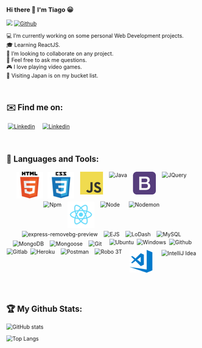 ### Hi there 👋 I'm Tiago 😀

![](https://visitor-badge.laobi.icu/badge?page_id=KyoukanPT.KyoukanPT) [![Github](https://img.shields.io/github/followers/KyoukanPT?label=Follow&style=social)](https://github.com/KyoukanPT)

💻 I’m currently working on some personal Web Development projects.<br>
🎓 Learning ReactJS.<br>
🤝 I’m looking to collaborate on any project.<br>
💬 Feel free to ask me questions.<br>
🎮 I love playing video games.<br>
🗾 Visiting Japan is on my bucket list. 

<br />

## ✉️ Find me on:

 <a href="https://www.linkedin.com/in/tiagohenriquesilva/" target="_blank" rel="noopener noreferrer"> <img src="https://image.flaticon.com/icons/png/512/174/174857.png" alt="Linkedin" height="40" style="vertical-align:top; margin:4px;"></a>
 &nbsp;
 <a href="mailto: tiagohenrique_1988@hotmail.com" target="_blank" rel="noopener noreferrer"> <img src="https://upload.wikimedia.org/wikipedia/commons/thumb/4/48/Outlook.com_icon.svg/1200px-Outlook.com_icon.svg.png" alt="Linkedin" height="40" style="vertical-align:top; margin:4px;"></a>


<br />

## 🧰 Languages and Tools:
<p align="center">
<img src="https://raw.githubusercontent.com/github/explore/80688e429a7d4ef2fca1e82350fe8e3517d3494d/topics/html/html.png" alt="HTML" height="70" style="vertical-align:top; margin:4px">
<img src="https://raw.githubusercontent.com/github/explore/80688e429a7d4ef2fca1e82350fe8e3517d3494d/topics/css/css.png" alt="CSS" height="70" style="vertical-align:top; margin:4px">&nbsp;
<img src="https://raw.githubusercontent.com/github/explore/80688e429a7d4ef2fca1e82350fe8e3517d3494d/topics/javascript/javascript.png" alt="Javascript" height="60" width="60" style="vertical-align:top; margin:4px">&nbsp; 
<img src="https://images.vexels.com/media/users/3/166401/isolated/preview/b82aa7ac3f736dd78570dd3fa3fa9e24-java-programming-language-icon-by-vexels.png" alt="Java" height="70" style="vertical-align:top; margin:4px">&nbsp;
<img src="https://raw.githubusercontent.com/github/explore/80688e429a7d4ef2fca1e82350fe8e3517d3494d/topics/bootstrap/bootstrap.png" alt="Bootstrap" height="60" width="60" style="vertical-align:top; margin:4px">&nbsp;
<img src="https://cdn.iconscout.com/icon/free/png-512/jquery-10-1175155.png" alt="JQuery" height="70" style="vertical-align:top; margin:4px">&nbsp; 
<img src="https://img.icons8.com/color/452/npm.png" alt="Npm" height="70" width="100" style="vertical-align:top; margin:4px">&nbsp;  
<img src="https://raw.githubusercontent.com/github/explore/80688e429a7d4ef2fca1e82350fe8e3517d3494d/topics/react/react.png" alt="React" height="70" style="vertical-align:top; margin:4px">&nbsp;
<img src="https://cdn.freebiesupply.com/logos/large/2x/nodejs-1-logo-png-transparent.png" alt="Node" height="70" style="vertical-align:top; margin:4px">&nbsp; &nbsp;
<img src="https://cdn.iconscout.com/icon/free/png-256/nodemon-226039.png" alt="Nodemon" height="60" width="60" style="vertical-align:top; margin:4px">&nbsp; 
<img src="https://i.ibb.co/74ZtDSX/express-removebg-preview.png" alt="express-removebg-preview" alt="Express" height="60" width="130" style="vertical-align:top; margin:4px">&nbsp;  
<img src="https://kubik-rubik.de/images/joomla-extensions/ejs-logo-b300.png" alt="EJS" height="50" width="90" style="vertical-align:top; margin:4px">&nbsp; 
<img src="https://cdn.iconscout.com/icon/free/png-256/lodash-283360.png" alt="LoDash" height="60" style="vertical-align:top; margin:4px">&nbsp;
<img src="https://cdn.app.compendium.com/uploads/user/e7c690e8-6ff9-102a-ac6d-e4aebca50425/ee090372-8a63-44d7-b163-306184b9d293/File/cde43891991f76a5e7df17ac6d373aff/mysql_logo_png_transparent.png" alt="MySQL" height="70" style="vertical-align:top; margin:4px">&nbsp;
<img src="https://img.icons8.com/color/452/mongodb.png" alt="MongoDB" height="70" style="vertical-align:top; margin:4px">&nbsp;
<img src="https://i.ibb.co/WDChqGM/Screenshot-2-removebg-preview.png" alt="Mongoose" height="50" width="140" style="vertical-align:top; margin:4px">&nbsp; 
<img src="https://i.pinimg.com/originals/6b/a5/e8/6ba5e8c2a205b64cbfdf5b25bd9e4c22.png" alt="Git" height="80" width="80" style="vertical-align:top; margin:4px">&nbsp; &nbsp;
<img src="https://www.unixmen.com/wp-content/uploads/2014/03/ubuntu-logo.png" alt="Ubuntu" height="60" style="vertical-align:top;">&nbsp;
<img src="https://www.freeiconspng.com/thumbs/windows-icon-png/system-windows-icon-png-4.png" alt="Windows" height="70" style="vertical-align:top;">&nbsp;
<img src="https://i.ibb.co/WWKrXww/github-removebg-preview.png" alt="Github" height="70" style="vertical-align:top;">&nbsp;
<img src="https://i.ibb.co/kKQnPPb/gitlab-removebg-preview.png" alt="Gitlab" height="70" style="vertical-align:top;">&nbsp;
<img src="https://i.ibb.co/ZdnKgWM/heroku-removebg-preview.png" alt="Heroku" height="60" style="vertical-align:top;">&nbsp; &nbsp;
 <img src="https://user-images.githubusercontent.com/7853266/44114706-9c72dd08-9fd1-11e8-8d9d-6d9d651c75ad.png" alt="Postman" height="60" style="vertical-align:top;">&nbsp; &nbsp;
 <img src="https://windows-cdn.softpedia.com/screenshots/thumbs/Portable-Robo-3T-thumb.png" alt="Robo 3T" height="60" style="vertical-align:top;">&nbsp; &nbsp;
<img src="https://raw.githubusercontent.com/github/explore/80688e429a7d4ef2fca1e82350fe8e3517d3494d/topics/visual-studio-code/visual-studio-code.png" alt="VS Code" height="60" width="60" style="vertical-align:top; margin:4px">&nbsp; &nbsp;
<img src="https://camo.githubusercontent.com/042d62bcea43528c29c61659fc61de87e320a368926ac7bf7d6689feb009291d/68747470733a2f2f63646e2e737667706f726e2e636f6d2f6c6f676f732f696e74656c6c696a2d696465612e737667" alt="IntelliJ Idea" height="60" width="60" style="vertical-align:top; margin:4px">&nbsp; 
</p>

<br />

## 🏆 My Github Stats:

![GitHub stats](https://github-readme-stats.vercel.app/api?username=KyoukanPT&show_icons=true&theme=tokyonight)

![Top Langs](https://github-readme-stats.vercel.app/api/top-langs/?username=KyoukanPT&theme=tokyonight)
